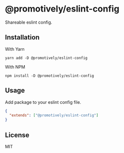 # @promotively/eslint-config

Shareable eslint config.

## Installation

With Yarn

`yarn add -D @promotively/eslint-config`

With NPM

`npm install -D @promotively/eslint-config`

## Usage

Add package to your eslint config file.

```json
{
  "extends": ["@promotively/eslint-config"]
}
```

## License
MIT